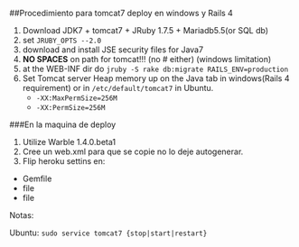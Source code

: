 ##Procedimiento para tomcat7 deploy en windows y Rails 4

1. Download JDK7 + tomcat7 + JRuby 1.7.5 + Mariadb5.5(or SQL db)
2. set `JRUBY_OPTS --2.0`
3. download and install JSE security files for Java7
4. __NO SPACES__ on path for tomcat!!! (no # either) (windows limitation)
5. at the WEB-INF dir do `jruby -S rake db:migrate RAILS_ENV=production`
6. Set Tomcat server Heap memory up on the Java tab in windows(Rails 4 requirement) or in `/etc/default/tomcat7` in Ubuntu.
   - `-XX:MaxPermSize=256M`
   - `-XX:PermSize=256M`
   
   
   
   
###En la maquina de deploy  

1. Utilize Warble 1.4.0.beta1
2. Cree un web.xml para que se copie no lo deje autogenerar.
3. Flip heroku settins en:
  - Gemfile
  - file
  - file
  
Notas:

Ubuntu: `sudo service tomcat7 {stop|start|restart}`